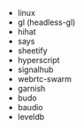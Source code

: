 - linux
- gl (headless-gl)
- hihat
- says
- sheetify
- hyperscript
- signalhub
- webrtc-swarm
- garnish
- budo
- baudio
- leveldb
